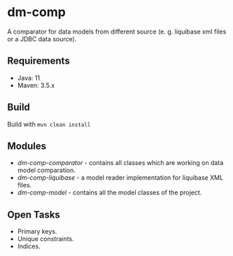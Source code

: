 # dm-comp
A comparator for data models from different source (e. g. liquibase xml files or a JDBC data source).

## Requirements
* Java: 11
* Maven: 3.5.x

## Build
Build with `mvn clean install`


## Modules

* *dm-comp-comparator* - contains all classes which are working on data model comparation.
* *dm-comp-liquibase* - a model reader implementation for liquibase XML files.
* *dm-comp-model* - contains all the model classes of the project.


## Open Tasks

* Primary keys.
* Unique constraints.
* Indices.
